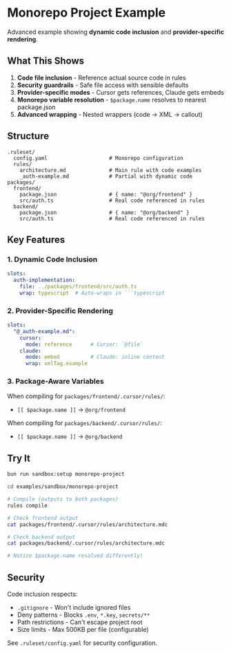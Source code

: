 # Monorepo Project Example

Advanced example showing **dynamic code inclusion** and **provider-specific rendering**.

## What This Shows

1. **Code file inclusion** - Reference actual source code in rules
2. **Security guardrails** - Safe file access with sensible defaults
3. **Provider-specific modes** - Cursor gets references, Claude gets embeds
4. **Monorepo variable resolution** - `$package.name` resolves to nearest package.json
5. **Advanced wrapping** - Nested wrappers (code → XML → callout)

## Structure

```
.ruleset/
  config.yaml                    # Monorepo configuration
  rules/
    architecture.md              # Main rule with code examples
    _auth-example.md             # Partial with dynamic code
packages/
  frontend/
    package.json                 # { name: "@org/frontend" }
    src/auth.ts                  # Real code referenced in rules
  backend/
    package.json                 # { name: "@org/backend" }
    src/auth.ts                  # Real code referenced in rules
```

## Key Features

### 1. Dynamic Code Inclusion

```yaml
slots:
  auth-implementation:
    file: ../packages/frontend/src/auth.ts
    wrap: typescript  # Auto-wraps in ```typescript
```

### 2. Provider-Specific Rendering

```yaml
slots:
  "@_auth-example.md":
    cursor:
      mode: reference      # Cursor: `@file`
    claude:
      mode: embed          # Claude: inline content
      wrap: xmlTag.example
```

### 3. Package-Aware Variables

When compiling for `packages/frontend/.cursor/rules/`:
- `[[ $package.name ]]` → `@org/frontend`

When compiling for `packages/backend/.cursor/rules/`:
- `[[ $package.name ]]` → `@org/backend`

## Try It

```bash
bun run sandbox:setup monorepo-project

cd examples/sandbox/monorepo-project

# Compile (outputs to both packages)
rules compile

# Check frontend output
cat packages/frontend/.cursor/rules/architecture.mdc

# Check backend output
cat packages/backend/.cursor/rules/architecture.mdc

# Notice $package.name resolved differently!
```

## Security

Code inclusion respects:
- `.gitignore` - Won't include ignored files
- Deny patterns - Blocks `.env`, `*.key`, `secrets/**`
- Path restrictions - Can't escape project root
- Size limits - Max 500KB per file (configurable)

See `.ruleset/config.yaml` for security configuration.
